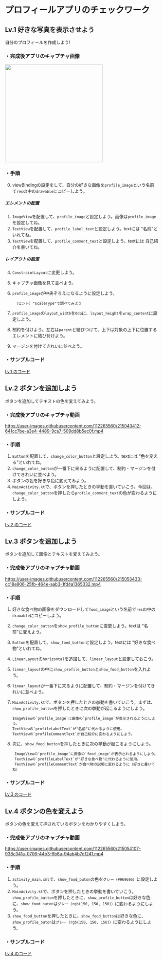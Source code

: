 # プロフィールアプリのチェックワーク

## Lv.1 好きな写真を表示させよう
自分のプロフィールを作成しよう!

### ・完成後アプリのキャプチャ画像

<img src="https://user-images.githubusercontent.com/112265560/215035633-f31ca356-6ee5-4522-a1cf-39ba85b563c5.png" width="320px">


### ・手順
0. viewBindingの設定をして、自分の好きな画像を`profile_image`という名前で`res`の中の`drawable`にコピーしよう。

##### エレメントの配置
1. `ImageView`を配置して、`profile_image`と設定しよう。画像は`profile_image`を設定してね。
2. `TextView`を配置して、`profile_label_text`と設定しよう。textには "名前"といれてね。
3. `TextView`を配置して、`profile_comment_text`と設定しよう。textには 自己紹介を書いてね。

##### レイアウトの設定
4. `ConstraintLayout`に変更しよう。
5. キャプチャ画像を見て並べよう。
6. `profile_image`が中央ぞろえになるように設定しよう。

		（ヒント）"scaleType"で調べてみよう
7. `profile_image`の`layout_width`を`0dp`に、`layout_height`を`wrap_content`に設定しよう。
8. 制約を付けよう。左右は`parent`と結びつけて、上下は対象の上下に位置するエレメントに結び付けよう。
9. マージンを付けてきれいに並べよう。
		
### ・サンプルコード
[Lv.1 のコード](https://github.com/Yu-Nakaura/school-checkwork-profile1)


## Lv.2 ボタンを追加しよう
ボタンを追加してテキストの色を変えてみよう。

### ・完成後アプリのキャプチャ動画

https://user-images.githubusercontent.com/112265560/215043412-641cc7be-a3e4-4489-9ca7-509dd8b5ec0f.mp4

### ・手順
1. `Button`を配置して、`change_color_button`と設定しよう。textには "色を変える"といれてね。
2. `change_color_button`が一番下に来るように配置して、制約・マージンを付けてきれいに並べよう。
3. ボタンの色を好きな色に変えてみよう。
4. `MainActivity.kt`で、ボタンを押したときの挙動を書いていこう。今回は、`change_color_button`を押したら`profile_comment_text`の色が変わるようにしよう。

### ・サンプルコード
[Lv.2 のコード](https://github.com/Yu-Nakaura/school-checkwork-profile2)

## Lv.3 ボタンを追加しよう
ボタンを追加して画像とテキストを変えてみよう。

### ・完成後アプリのキャプチャ動画

https://user-images.githubusercontent.com/112265560/215053433-cc18e806-25fb-464e-aab3-1fd4a1365332.mp4

### ・手順
1. 好きな食べ物の画像をダウンロードして`food_image`という名前で`res`の中の`drawable`にコピーしよう。
2. `change_color_button`を`show_profile_button`に変更しよう。textは "名前"に変えよう。
3. `Button`を配置して、`show_food_button`と設定しよう。textには "好きな食べ物"といれてね。
4. `LinearLayout`の`horizontal`を追加して、`linear_layout`と設定しておこう。
5. `linear_layout`の中に`show_profile_button`と`show_food_button`を入れよう。
6. `linear_layout`が一番下に来るように配置して、制約・マージンを付けてきれいに並べよう。
7.  `MainActivity.kt`で、ボタンを押したときの挙動を書いていこう。まずは、`show_profile_button`を押したときに次の挙動が起こるようにしよう。
		
		ImageViewの`profile_image`に画像の`profile_image`が表示されるようにしよう。
		TextViewの`profileLabelText`が"名前"に代わるように使用。
		TextViewの`profileCommentText`が自己紹介に変わるようにしよう。
8. 次に、`show_food_button`を押したときに次の挙動が起こるようにしよう。
		
		ImageViewの`profile_image`に画像の`food_image`が表示されるようにしよう。
		TextViewの`profileLabelText`が"好きな食べ物"に代わるように使用。
		TextViewの`profileCommentText`が食べ物の説明に変わるように（好きに書いてね）

### ・サンプルコード
[Lv.3 のコード](https://github.com/Yu-Nakaura/school-checkwork-profile3)

## Lv.4 ボタンの色を変えよう
ボタンの色を変えて押されているボタンをわかりやすくしよう。

### ・完成後アプリのキャプチャ動画

https://user-images.githubusercontent.com/112265560/215054107-938c341a-0706-44b3-9b8a-94ab4b7df241.mp4

### ・手順
1. `activity_main.xml`で、`show_food_buton`の色を`グレー（#969696）`に設定しよう。
2. `MainAcivity.kt`で、ボタンを押したときの挙動を書いていこう。`show_profile_button`を押したときに、`show_profile_button`は好きな色に、`show_food_buton`は`グレー（rgb(150, 150, 150)）`に変わるようにしよう。
3. `show_food_button`を押したときに、`show_food_button`は好きな色に、`show_profile_buton`は`グレー（rgb(150, 150, 150)）`に変わるようにしよう。

### ・サンプルコード
[Lv.4 のコード](https://github.com/Yu-Nakaura/school-checkwork-profile4)

